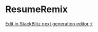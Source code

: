 # ResumeRemix

[Edit in StackBlitz next generation editor ⚡️](https://stackblitz.com/~/github.com/apogeeai/ResumeRemix)